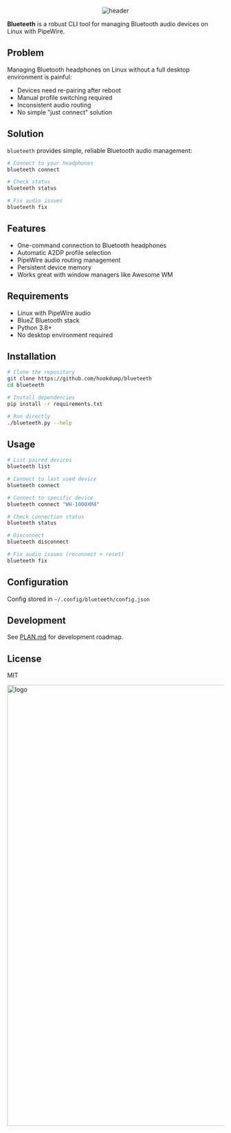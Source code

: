 <p align="center">
  <img alt="header" src="https://github.com/user-attachments/assets/5c47df6e-a3b6-499a-ad76-03888baba138" />
</p>

**Blueteeth** is a robust CLI tool for managing Bluetooth audio devices on Linux with PipeWire.

## Problem
Managing Bluetooth headphones on Linux without a full desktop environment is painful:
- Devices need re-pairing after reboot
- Manual profile switching required
- Inconsistent audio routing
- No simple "just connect" solution

## Solution
`blueteeth` provides simple, reliable Bluetooth audio management:
```bash
# Connect to your headphones
blueteeth connect

# Check status
blueteeth status

# Fix audio issues
blueteeth fix
```

## Features
- One-command connection to Bluetooth headphones
- Automatic A2DP profile selection
- PipeWire audio routing management
- Persistent device memory
- Works great with window managers like Awesome WM

## Requirements
- Linux with PipeWire audio
- BlueZ Bluetooth stack
- Python 3.8+
- No desktop environment required

## Installation
```bash
# Clone the repository
git clone https://github.com/hookdump/blueteeth
cd blueteeth

# Install dependencies
pip install -r requirements.txt

# Run directly
./blueteeth.py --help
```

## Usage
```bash
# List paired devices
blueteeth list

# Connect to last used device
blueteeth connect

# Connect to specific device
blueteeth connect "WH-1000XM4"

# Check connection status
blueteeth status

# Disconnect
blueteeth disconnect

# Fix audio issues (reconnect + reset)
blueteeth fix
```

## Configuration
Config stored in `~/.config/blueteeth/config.json`

## Development
See [PLAN.md](PLAN.md) for development roadmap.

## License
MIT

<img width="1024" height="1024" alt="logo" src="https://github.com/user-attachments/assets/cfb9e908-72db-4f19-a838-3279c3d2a492" />
